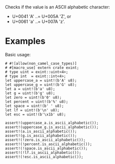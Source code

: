 Checks if the value is an ASCII alphabetic character:

- U+0041 'A' ..= U+005A 'Z', or
- U+0061 'a' ..= U+007A 'z'.

# Examples

Basic usage:

```
# #![allow(non_camel_case_types)]
# #[macro_use] extern crate exint;
# type uint = exint::uint<4>;
# type int  = exint::int<4>;
let uppercase_a = uint!(b'A' u8);
let uppercase_g = uint!(b'G' u8);
let a = uint!(b'a' u8);
let g = uint!(b'g' u8);
let zero = uint!(b'0' u8);
let percent = uint!(b'%' u8);
let space = uint!(b' ' u8);
let lf = uint!(b'\n' u8);
let esc = uint!(b'\x1b' u8);

assert!(uppercase_a.is_ascii_alphabetic());
assert!(uppercase_g.is_ascii_alphabetic());
assert!(a.is_ascii_alphabetic());
assert!(g.is_ascii_alphabetic());
assert!(!zero.is_ascii_alphabetic());
assert!(!percent.is_ascii_alphabetic());
assert!(!space.is_ascii_alphabetic());
assert!(!lf.is_ascii_alphabetic());
assert!(!esc.is_ascii_alphabetic());
```

